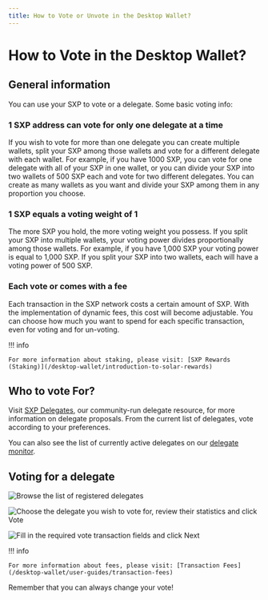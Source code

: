 ```yaml
---
title: How to Vote or Unvote in the Desktop Wallet?
---
```


# How to Vote in the Desktop Wallet?

## General information

You can use your SXP to vote or a delegate. Some basic voting info:

### 1 SXP address can vote for only one delegate at a time

If you wish to vote for more than one delegate you can create multiple wallets, split your SXP among those wallets and vote for a different delegate with each wallet. For example, if you have 1000 SXP, you can vote for one delegate with all of your SXP in one wallet, or you can divide your SXP into two wallets of 500 SXP each and vote for two different delegates. You can create as many wallets as you want and divide your SXP among them in any proportion you choose.

### 1 SXP equals a voting weight of 1

The more SXP you hold, the more voting weight you possess. If you split your SXP into multiple wallets, your voting power divides proportionally among those wallets. For example, if you have 1,000 SXP your voting power is equal to 1,000 SXP. If you split your SXP into two wallets, each will have a voting power of 500 SXP.

### Each vote or comes with a fee

Each transaction in the SXP network costs a certain amount of SXP. With the implementation of dynamic fees, this cost will become adjustable. You can choose how much you want to spend for each specific transaction, even for voting and for un-voting.

!!! info

    For more information about staking, please visit: [SXP Rewards (Staking)](/desktop-wallet/introduction-to-solar-rewards)

## Who to vote For?

Visit [SXP Delegates](https://delegates.solar.org/), our community-run delegate resource, for more information on delegate proposals. From the current list of delegates, vote according to your preferences.

You can also see the list of currently active delegates on our [delegate monitor](https://explorer.solar.org/delegates).

## Voting for a delegate

![Browse the list of registered delegates](/desktop-wallet/assets/delegates.png)

![Choose the delegate you wish to vote for, review their statistics and click Vote](/desktop-wallet/assets/delegatestats.png)

![Fill in the required vote transaction fields and click Next](/desktop-wallet/assets/vote.png)

!!! info

    For more information about fees, please visit: [Transaction Fees](/desktop-wallet/user-guides/transaction-fees)

Remember that you can always change your vote!
